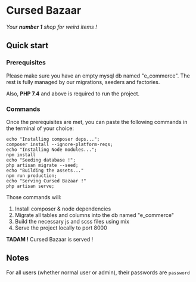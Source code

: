 # Cursed Bazaar
<i>Your <b>number 1</b> shop for weird items !</i>

## Quick start
### Prerequisites
Please make sure you have an empty mysql db named "e_commerce".
The rest is fully managed by our migrations, seeders and factories.

Also, <b>PHP 7.4</b> and above is required to run the project.

### Commands
Once the prerequisites are met, you can paste the following commands in the terminal of your choice:
```shell
echo "Installing composer deps...";
composer install --ignore-platform-reqs;
echo "Installing Node modules...";
npm install
echo "Seeding database !";
php artisan migrate --seed;
echo "Building the assets..."
npm run production;
echo "Serving Cursed Bazaar !"
php artisan serve;
```

Those commands will:
1) Install composer & node dependencies
2) Migrate all tables and columns into the db named "e_commerce"
3) Build the necessary js and scss files using mix
4) Serve the project locally to port 8000

<b>TADAM !</b> Cursed Bazaar is served !

## Notes
For all users (whether normal user or admin), their passwords are ``password``
